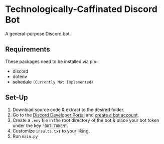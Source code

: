 # Technologically-Caffinated Discord Bot
A general-purpose Discord bot.

## Requirements
These packages need to be installed via pip:
- discord
- dotenv
- ~~schedule~~ `(Currently Not Implemented)`
## Set-Up
1. Download source code & extract to the desired folder.
2. Go to the [Discord Developer Portal][1] and [create a bot account][2].
3. Create a `.env` file in the root directory of the bot & place your bot token under the key `"BOT_TOKEN"`.
4. Customize `insults.txt` to your liking.
5. Run `main.py`

[1]: https://discord.com/developers/applications/
[2]: https://discordpy.readthedocs.io/en/stable/discord.html
